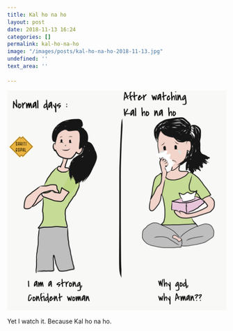 ```yaml
---
title: Kal ho na ho
layout: post
date: 2018-11-13 16:24
categories: []
permalink: kal-ho-na-ho
image: "/images/posts/kal-ho-na-ho-2018-11-13.jpg"
undefined: ''
text_area: ''

---
```

![](/images/posts/kal-ho-na-ho-2018-11-13.jpg)

Yet I watch it. Because Kal ho na ho.  